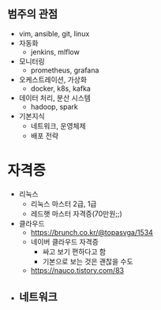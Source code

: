## 범주의 관점

- vim, ansible, git, linux
- 자동화
    - jenkins, mlflow
- 모니터링
    - prometheus, grafana
- 오케스트레이션, 가상화
    - docker, k8s, kafka
- 데이터 처리, 분산 시스템
    - hadoop, spark
- 기본지식
    - 네트워크, 운영체제
    - 배포 전략
	
# 자격증

- 리눅스
	- 리눅스 마스터 2급, 1급
	- 레드햇  마스터 자격증(70만원;;)
- 클라우드
	- https://brunch.co.kr/@topasvga/1534
	- 네이버 클라우드 자격증
		- 싸고 보기 편하다고 함
		- 기본으로 보는 것은 괜찮을 수도
	- https://nauco.tistory.com/83
- 네트워크
	- 